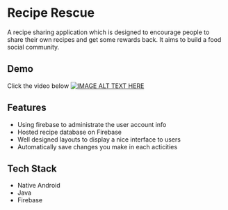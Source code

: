 # Recipe Rescue
A recipe sharing application which is designed to encourage people to share their own recipes and get some rewards back. It aims to build a food social community.

## Demo

Click the video below
[![IMAGE ALT TEXT HERE](https://img.youtube.com/vi/vE6-ph5U-7k/0.jpg)](https://www.youtube.com/watch?v=vE6-ph5U-7k)

## Features

- Using firebase to administrate the user account info
- Hosted recipe database on Firebase
- Well designed layouts to display a nice interface to users
- Automatically save changes you make in each acticities

## Tech Stack

- Native Android 
- Java 
- Firebase
